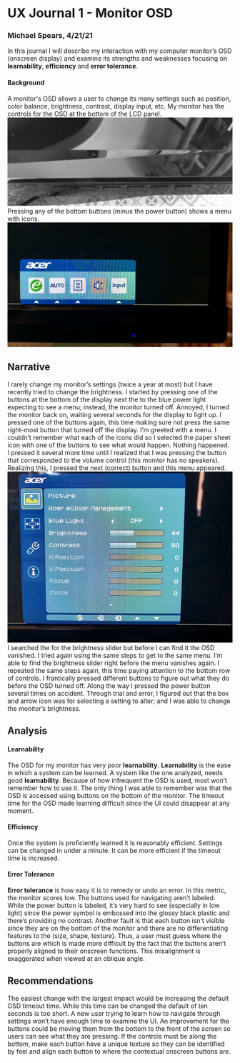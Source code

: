 # UX Journal 1 - Monitor OSD

### Michael Spears, 4/21/21
In this journal I will describe my interaction with my computer monitor’s OSD (onscreen display) and examine its strengths and weaknesses focusing on **learnability**, **efficiency** and **error tolerance**.
#### Background
A monitor's OSD allows a user to change its many settings such as position, color balance, brightness, contrast, display input, etc. My monitor has the controls for the OSD at the bottom of the LCD panel. <br>
![OSD Buttons](assets/OSD_buttons.jpg) <br>
Pressing any of the bottom buttons (minus the power button) shows a menu with icons. <br>
![OSD Main Menu](assets/OSD_main.jpg)
## Narrative
I rarely change my monitor’s settings (twice a year at most) but I have recently tried to change the brightness. I started by pressing one of the buttons at the bottom of the display next the to the blue power light expecting to see a menu; instead, the monitor turned off. Annoyed, I turned the monitor back on, waiting several seconds for the display to light up. I pressed one of the buttons again, this time making sure not press the same right-most button that turned off the display. I’m greeted with a menu. I couldn’t remember what each of the icons did so I selected the paper sheet icon with one of the buttons to see what would happen. Nothing happened. I pressed it several more time until I realized that I was pressing the button that corresponded to the volume control (this monitor has no speakers). Realizing this, I pressed the next (correct) button and this menu appeared. <br>
![OSD Settings](assets/OSD_settings.jpg) <br>
I searched the for the brightness slider but before I can find it the OSD vanished. I tried again using the same steps to get to the same menu. I’m able to find the brightness slider right before the menu vanishes again. I repeated the same steps again, this time paying attention to the bottom row of controls. I frantically pressed different buttons to figure out what they do before the OSD turned off. Along the way I pressed the power button several times on accident. Through trial and error, I figured out that the box and arrow icon was for selecting a setting to alter; and I was able to change the monitor’s brightness.
## Analysis

#### **Learnability**
The OSD for my monitor has very poor **learnability**. **Learnability** is the ease in which a system can be learned. A system like the one analyzed, needs good **learnability**. Because of how infrequent the OSD is used, most won’t remember how to use it. The only thing I was able to remember was that the OSD is accessed using buttons on the bottom of the monitor. The timeout time for the OSD made learning difficult since the UI could disappear at any moment.

#### **Efficiency**
Once the system is proficiently learned it is reasonably efficient. Settings can be changed in under a minute. It can be more efficient if the timeout time is increased.

#### **Error Tolerance**
**Error tolerance** is how easy it is to remedy or undo an error. In this metric, the monitor scores low. The buttons used for navigating aren’t labeled. While the power button is labeled, it’s very hard to see (especially in low light) since the power symbol is embossed into the glossy black plastic and there’s providing no contrast. Another fault is that each button isn’t visible since they are on the bottom of the monitor and there are no differentiating features to the (size, shape, texture). Thus, a user must guess where the buttons are which is made more difficult by the fact that the buttons aren’t properly aligned to their onscreen functions. This misalignment is exaggerated when viewed at an oblique angle.

## Recommendations
The easiest change with the largest impact would be increasing the default OSD timeout time. While this time can be changed the default of ten seconds is too short. A new user trying to learn how to navigate through settings won’t have enough time to examine the UI. An improvement for the buttons could be moving them from the bottom to the front of the screen so users can see what they are pressing. If the controls must be along the bottom, make each button have a unique texture so they can be identified by feel and align each button to where the contextual onscreen buttons are.
